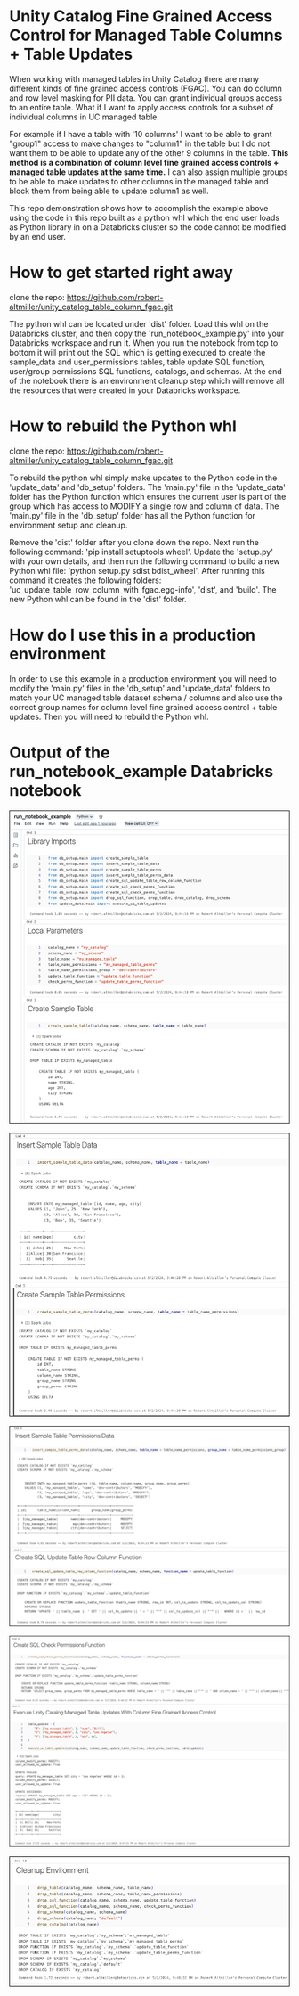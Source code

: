 # Unity Catalog Fine Grained Access Control for Managed Table Columns + Table Updates

When working with managed tables in Unity Catalog there are many different kinds of fine grained access controls (FGAC).  You can do column and row level masking for PII data.  You can grant individual groups access to an entire table.  What if I want to apply access controls for a subset of individual columns in UC managed table.  

For example if I have a table with '10 columns' I want to be able to grant "group1" access to make changes to "column1" in the table but I do not want them to be able to update any of the other 9 columns in the table.  __This method is a combination of column level fine grained access controls + managed table updates at the same time.__  I can also assign multiple groups to be able to make updates to other columns in the managed table and block them from being able to update column1 as well.

This repo demonstration shows how to accomplish the example above using the code in this repo built as a python whl which the end user loads as Python library in on a Databricks cluster so the code cannot be modified by an end user.

# How to get started right away

clone the repo: https://github.com/robert-altmiller/unity_catalog_table_column_fgac.git

The python whl can be located under 'dist' folder.  Load this whl on the Databricks cluster, and then copy the 'run_notebook_example.py' into your Databricks workspace and run it.  When you run the notebook from top to bottom it will print out the SQL which is getting executed to create the sample_data and user_permissions tables, table update SQL function, user/group permissions SQL functions, catalogs, and schemas.  At the end of the notebook there is an environment cleanup step which will remove all the resources that were created in your Databricks workspace.

# How to rebuild the Python whl

clone the repo: https://github.com/robert-altmiller/unity_catalog_table_column_fgac.git

To rebuild the python whl simply make updates to the Python code in the 'update_data' and 'db_setup' folders.  The 'main.py' file in the 'update_data' folder has the Python function which ensures the current user is part of the group which has access to MODIFY a single row and column of data.  The 'main.py' file in the 'db_setup' folder has all the Python function for environment setup and cleanup.

Remove the 'dist' folder after you clone down the repo.  Next run the following command: 'pip install setuptools wheel'.  Update the 'setup.py' with your own details, and then run the following command to build a new Python whl file: 'python setup.py sdist bdist_wheel'.  After running this command it creates the following folders: 'uc_update_table_row_column_with_fgac.egg-info', 'dist', and 'build'.  The new Python whl can be found in the 'dist' folder.

# How do I use this in a production environment

In order to use this example in a production environment you will need to modify the 'main.py' files in the 'db_setup' and 'update_data' folders to match your UC managed table dataset schema / columns and also use the correct group names for column level fine grained access control + table updates.  Then you will need to rebuild the Python whl.

# Output of the run_notebook_example Databricks notebook

![step1.png](/readme_images/step1.png)

![step2.jpg](/readme_images/step2.png)

![step3.jpg](/readme_images/step3.png)

![step4.jpg](/readme_images/step4.png)

![step5.jpg](/readme_images/step5.png)